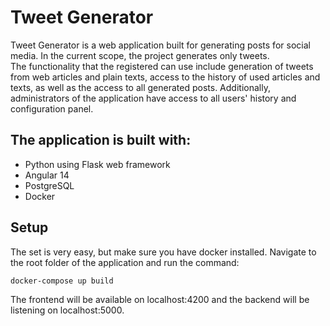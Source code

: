 # Tweet Generator  
Tweet Generator is a web application built for generating posts for social media. In the current scope, the project generates only tweets.  
The functionality that the registered can use include generation of tweets from web articles and plain texts, access to the history of used articles and texts,
as well as the access to all generated posts. Additionally, administrators of the application have access to all users' history and configuration panel.

## The application is built with:
* Python using Flask web framework
* Angular 14
* PostgreSQL
* Docker

## Setup  
The set is very easy, but make sure you have docker installed. Navigate to the root folder of the application and run the command:
```
docker-compose up build
```
The frontend will be available on localhost:4200 and the backend will be listening on localhost:5000.

